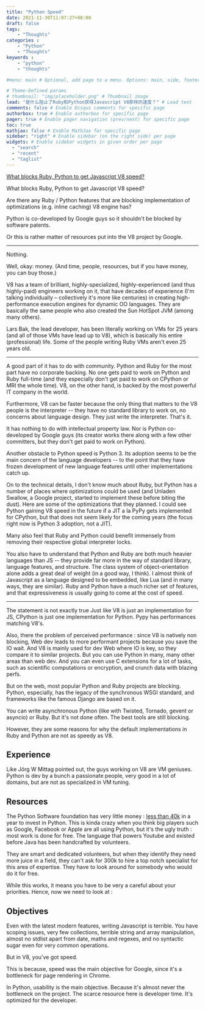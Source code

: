 ```yaml
---
title: "Python Speed"
date: 2021-11-30T11:07:27+08:00
draft: false
tags: 
    - "Thoughts"
categories :                             
    - "Python"
    - "Thoughts"
keywords :                                 
    - "python"
    - "thoughts"

#menu: main # Optional, add page to a menu. Options: main, side, footer

# Theme-Defined params
# thumbnail: "img/placeholder.png" # Thumbnail image
lead: "是什么阻止了Ruby和Python获得Javascript V8那样的速度？" # Lead text
comments: false # Enable Disqus comments for specific page
authorbox: true # Enable authorbox for specific page
pager: true # Enable pager navigation (prev/next) for specific page
toc: true 
mathjax: false # Enable MathJax for specific page
sidebar: "right" # Enable sidebar (on the right side) per page
widgets: # Enable sidebar widgets in given order per page
  - "search"
  - "recent"
  - "taglist"
---
```


[What blocks Ruby, Python to get Javascript V8 speed?](https://stackoverflow.com/questions/5168718/what-blocks-ruby-python-to-get-javascript-v8-speed)


What blocks Ruby, Python to get Javascript V8 speed? 

Are there any Ruby / Python features that are blocking implementation of optimizations (e.g. inline caching) V8 engine has?

Python is co-developed by Google guys so it shouldn't be blocked by software patents.

Or this is rather matter of resources put into the V8 project by Google.

---

Nothing.

Well, okay: money. (And time, people, resources, but if you have money, you can buy those.)

V8 has a team of brilliant, highly-specialized, highly-experienced (and thus highly-paid) engineers working on it, that have decades of experience (I'm talking individually – collectively it's more like centuries) in creating high-performance execution engines for dynamic OO languages. They are basically the same people who also created the Sun HotSpot JVM (among many others).

Lars Bak, the lead developer, has been literally working on VMs for 25 years (and all of those VMs have lead up to V8), which is basically his entire (professional) life. Some of the people writing Ruby VMs aren't even 25 years old.

---

A good part of it has to do with community. Python and Ruby for the most part have no corporate backing. No one gets paid to work on Python and Ruby full-time (and they especially don't get paid to work on CPython or MRI the whole time). V8, on the other hand, is backed by the most powerful IT company in the world.

Furthermore, V8 can be faster because the only thing that matters to the V8 people is the interpreter -- they have no standard library to work on, no concerns about language design. They just write the interpreter. That's it.

It has nothing to do with intellectual property law. Nor is Python co-developed by Google guys (its creator works there along with a few other committers, but they don't get paid to work on Python).

Another obstacle to Python speed is Python 3. Its adoption seems to be the main concern of the language developers -- to the point that they have frozen development of new language features until other implementations catch up.

On to the technical details, I don't know much about Ruby, but Python has a number of places where optimizations could be used (and Unladen Swallow, a Google project, started to implement these before biting the dust). Here are some of the optimizations that they planned. I could see Python gaining V8 speed in the future if a JIT a la PyPy gets implemented for CPython, but that does not seem likely for the coming years (the focus right now is Python 3 adoption, not a JIT).

Many also feel that Ruby and Python could benefit immensely from removing their respective global interpreter locks.

You also have to understand that Python and Ruby are both much heavier languages than JS -- they provide far more in the way of standard library, language features, and structure. The class system of object-orientation alone adds a great deal of weight (in a good way, I think). I almost think of Javascript as a language designed to be embedded, like Lua (and in many ways, they are similar). Ruby and Python have a much richer set of features, and that expressiveness is usually going to come at the cost of speed.

---

The statement is not exactly true
Just like V8 is just an implementation for JS, CPython is just one implementation for Python. Pypy has performances matching V8's.

Also, there the problem of perceived performance : since V8 is natively non blocking, Web dev leads to more performant projects because you save the IO wait. And V8 is mainly used for dev Web where IO is key, so they compare it to similar projects. But you can use Python in many, many other areas than web dev. And you can even use C extensions for a lot of tasks, such as scientific computations or encryption, and crunch data with blazing perfs.

But on the web, most popular Python and Ruby projects are blocking. Python, especially, has the legacy of the synchronous WSGI standard, and frameworks like the famous Django are based on it.

You can write asynchronous Python (like with Twisted, Tornado, gevent or asyncio) or Ruby. But it's not done often. The best tools are still blocking.

However, they are some reasons for why the default implementations in Ruby and Python are not as speedy as V8.

## Experience

Like Jörg W Mittag pointed out, the guys working on V8 are VM geniuses. Python is dev by a bunch a passionate people, very good in a lot of domains, but are not as specialized in VM tuning.

## Resources

The Python Software foundation has very little money : [less than 40k](http://pyfound.blogspot.fr/2012/01/psf-grants-over-37000-to-python.html) in a year to invest in Python. This is kinda crazy when you think big players such as Google, Facebook or Apple are all using Python, but it's the ugly truth : most work is done for free. The language that powers Youtube and existed before Java has been handcrafted by volunteers.

They are smart and dedicated volunteers, but when they identify they need more juice in a field, they can't ask for 300k to hire a top notch specialist for this area of expertise. They have to look around for somebody who would do it for free.

While this works, it means you have to be very a careful about your priorities. Hence, now we need to look at :

## Objectives

Even with the latest modern features, writing Javascript is terrible. You have scoping issues, very few collections, terrible string and array manipulation, almost no stdlist apart from date, maths and regexes, and no syntactic sugar even for very common operations.

But in V8, you've got speed.

This is because, speed was the main objective for Google, since it's a bottleneck for page rendering in Chrome.

In Python, usability is the main objective. Because it's almost never the bottleneck on the project. The scarce resource here is developer time. It's optimized for the developer.
